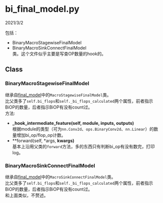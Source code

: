 # bi_final_model.py  

2021/3/2  

包括：  
* BinaryMacroStagewiseFinalModel  
* BinaryMacroSinkConnectFinalModel  
类。这个文件似乎主要是写查OP数量的hook的。  

## Class  
### BinaryMacroStagewiseFinalModel
继承自[final_model](https://youcaijun98.github.io/codez/awnas/aw_nas/btcs/layer2/final_model.html)中的`MacroStagewiseFinalModel`类。  
比父类多了`self.bi_flops`和`self._bi_flops_calculated`两个属性，前者指示BiOP的数量，后者指示BiOP有没有count过。  
方法:  
* **_hook_intermediate_feature(self, module, inputs, outputs)**  
根据module的类型（可为`nn.Conv2d`、`ops.BinaryConv2d`、`nn.Linear`）的数量增加bi_op/flop_op计数。  
* **forward(self, *args, **kwargs)**  
基本上沿用父类的`forward`方法，多的东西只有判断bi_op有没有数完，打印log。  

### BinaryMacroSinkConnectFinalModel  
继承自[final_model](https://youcaijun98.github.io/codez/awnas/aw_nas/btcs/layer2/final_model.html)中的`MacroSinkConnectFinalModel`类。  
比父类多了`self.bi_flops`和`self._bi_flops_calculated`两个属性，前者指示BiOP的数量，后者指示BiOP有没有count过。  
和上面类似，不赘述。  
